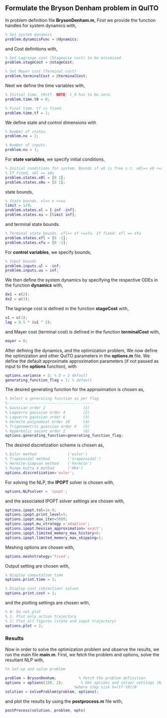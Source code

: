 ## Formulate the Bryson Denham problem in QuITO 
In problem definition file **BrysonDenham.m**, 
First we provide the function handles for system dynamics with,
```matlab
% Set system dynamics
problem.dynamicsFunc = @dynamics;
```
and Cost definitions with, 
```matlab
% Set Lagrange cost (Stagewise cost) to be minimized
problem.stageCost = @stageCost;

% Set Mayer cost (Terminal cost)
problem.terminalCost = @terminalCost;
```
Next we define the time variables with,
```matlab
% Initial time. t0<tf. NOTE: t_0 has to be zero.
problem.time.t0 = 0; 

% Final time. tf is fixed.
problem.time.tf = 1;
```
We define state and control dimensions with
```matlab
% Number of states.
problem.nx = 2;

% Number of inputs.
problem.nu = 1;
```
For **state variables**, we specify initial conditions, 
```matlab
% Initial conditions for system. Bounds if x0 is free s.t. x0l=< x0 <=x0u
% If fixed, x0l == x0u
problem.states.x0l = [0 1]; 
problem.states.x0u = [0 1]; 
```
state bounds,
```matlab
% State bounds. xl=< x <=xu
limit = 1/9;
problem.states.xl = [-inf -inf];
problem.states.xu = [limit inf];
```
and terminal state bounds.
```matlab
% Terminal state bounds. xfl=< xf <=xfu. If fixed: xfl == xfu
problem.states.xfl = [0 -1]; 
problem.states.xfu = [0 -1];
```
For **control variables**, we specify bounds,
```matlab
% Input bounds
problem.inputs.ul = -inf;
problem.inputs.uu = inf;
```
We then define the system dynamics by specifying the respective ODEs in the function **dynamics** with, 
```matlab
dx1 = x(2);
dx2 = u(1);
```
The lagrange cost is defined in the function **stageCost** with,
```matlab
u1 = u(1);
lag = 0.5 * (u1 ^ 2);
```
and Mayer cost (terminal cost) is defined in the function **terminalCost** with,
```matlab
mayer = 0;
```
After defining the dynamics, and the optimization problem, We now define the optimization and other QuITO parameters in the  **options.m** file.
We define the default approximate approximation parameters (if not passed as input to the **options** function), with
```matlab
options.variance = 2; % D = 2 default
generating_function_flag = 1; % default
```
The desired generating function for the approximation is chosen as, 
```matlab
% Select a generating function as per flag
%---------------------------------------
% Gaussian order 2                 (1)
% Laguerre gaussian order 4        (2) 
% Laguerre gaussian order 6        (3) 
% Hermite polynomial order 10      (4)
% Trigonometric guassian order 4   (5)
% Hyperbolic secant order 2        (6) 
options.generating_function=generating_function_flag;
```
The desired discretization scheme is chosen as, 
```matlab
% Euler method              ('euler')
% Trapezoidal method        ('trapezoidal') 
% Hermite-Simpson method    ('hermite') 
% Runge-kutta 4 method      ('RK4')
options.discretization='euler';
```
For solving the NLP, the **IPOPT** solver is chosen with,
```matlab
options.NLPsolver = 'ipopt';
```
and the associated IPOPT solver settings are chosen with, 
```matlab
options.ipopt.tol=1e-9;
options.ipopt.print_level=5;
options.ipopt.max_iter=5000;
options.ipopt.mu_strategy ='adaptive';
options.ipopt.hessian_approximation='exact';
options.ipopt.limited_memory_max_history=6;
options.ipopt.limited_memory_max_skipping=1;
```
Meshing options are chosen with,
```matlab
options.meshstrategy='fixed';
```
Output setting are chosen with,
```matlab
% Display computation time
options.print.time = 1;

% Display cost (objective) values
options.print.cost = 1;
```
and the plotting settings are chosen with,
```matlab
% 0: Do not plot
% 1: Plot only action trajectory
% 2: Plot all figures (state and input trajectory)
options.plot = 2;
```
### Results
Now in order to solve the optimization problem and observe the results, we run the main file **main.m**.
First, we fetch the problem and options, solve the resultant NLP with,
```matlab
%% Set-up and solve problem

problem = BrysonDenham;          % Fetch the problem definition
options = options(100, 2);        % Get options and solver settings (N,D),
                               %where step size h=(tf-t0)/N
solution = solveProblem(problem, options);
```
and plot the results by using the **postprocess.m** file with,
```matlab
postProcess(solution, problem, opts)
```


